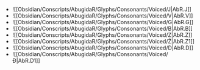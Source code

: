- ![[Obsidian/Conscripts/AbugidaR/Glyphs/Consonants/Voiced/J|AbR.J]]
- ![[Obsidian/Conscripts/AbugidaR/Glyphs/Consonants/Voiced/V|AbR.V]]
- ![[Obsidian/Conscripts/AbugidaR/Glyphs/Consonants/Voiced/G|AbR.G]]
- ![[Obsidian/Conscripts/AbugidaR/Glyphs/Consonants/Voiced/B|AbR.B]]
- ![[Obsidian/Conscripts/AbugidaR/Glyphs/Consonants/Voiced/Z|AbR.Z]]
- ![[Obsidian/Conscripts/AbugidaR/Glyphs/Consonants/Voiced/Ź|AbR.Z1]]
- ![[Obsidian/Conscripts/AbugidaR/Glyphs/Consonants/Voiced/D|AbR.D]]
- ![[Obsidian/Conscripts/AbugidaR/Glyphs/Consonants/Voiced/Ð|AbR.D1]]